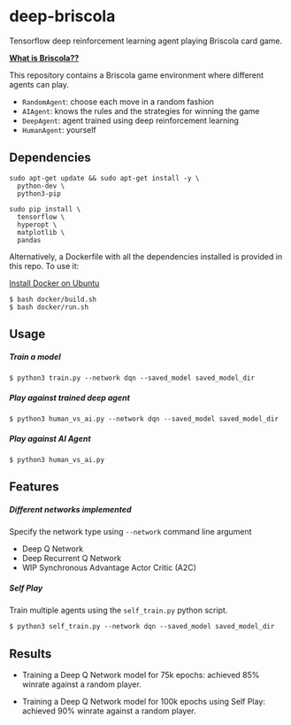 # deep-briscola

Tensorflow deep reinforcement learning agent playing Briscola card game.

[**What is Briscola??**](https://en.wikipedia.org/wiki/Briscola)


This repository contains a Briscola game environment where different agents can play.

 - `RandomAgent`: choose each move in a random fashion
 - `AIAgent`: knows the rules and the strategies for winning the game
 - `DeepAgent`: agent trained using deep reinforcement learning
 - `HumanAgent`: yourself


## Dependencies

```
sudo apt-get update && sudo apt-get install -y \
  python-dev \
  python3-pip
  
sudo pip install \
  tensorflow \
  hyperopt \
  matplotlib \
  pandas

```

Alternatively, a Dockerfile with all the dependencies installed is provided in this repo.
To use it:

[Install Docker on Ubuntu](https://docs.docker.com/install/linux/docker-ce/ubuntu/)

```
$ bash docker/build.sh
$ bash docker/run.sh
```

## Usage

##### Train a model

    $ python3 train.py --network dqn --saved_model saved_model_dir

##### Play against trained deep agent

    $ python3 human_vs_ai.py --network dqn --saved_model saved_model_dir

##### Play against AI Agent

    $ python3 human_vs_ai.py


## Features

##### Different networks implemented

Specify the network type using `--network` command line argument

 - Deep Q Network
 - Deep Recurrent Q Network
 - WIP Synchronous Advantage Actor Critic (A2C)

##### Self Play

Train multiple agents using the `self_train.py` python script.

    $ python3 self_train.py --network dqn --saved_model saved_model_dir

## Results

 - Training a Deep Q Network model for 75k epochs: achieved 85% winrate against a random player.

 - Training a Deep Q Network model for 100k epochs using Self Play: achieved 90% winrate against a random player.
